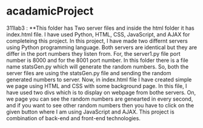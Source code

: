 # acadamicProject

311lab3 : 
**This folder has Two server files and inside the html folder it has index.html file. 
          I have used Python, HTML, CSS, JavaScript, and AJAX for completeing this project. In this project, I have made two differnt servers using Python programming language. 
          Both servers are identical but they are differ in the port numbers they listen from. For, the server1.py file port number is 8000 and for the 8001 port number. In this 
          folder there is a file name statsGen.py which will generate the random numbers. So, both the server files are using the statsGen.py file and sending the random generated 
          numbers to server. Now, in index.html file I have created simple we page using HTML and CSS with some background page. In this file, I have used two divs which is to
          display on webpage from bothe servers. On, we page you can see the random numbers are genearted in every second, and if you want to see other random numbers then you 
          have to click on the given button where I am using JavaScript and AJAX.
          This project is combination of back-end and front-end technologies.
          
          
